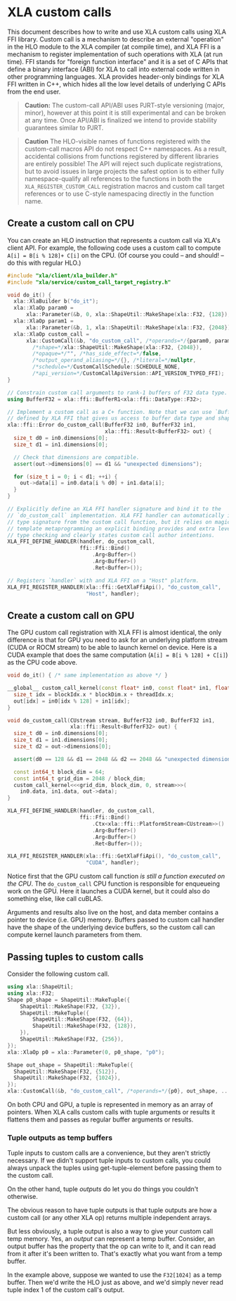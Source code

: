 # XLA custom calls

This document describes how to write and use XLA custom calls using XLA FFI
library. Custom call is a mechanism to describe an external "operation" in the
HLO module to the XLA compiler (at compile time), and XLA FFI is a mechanism to
register implementation of such operations with XLA (at run time). FFI stands
for "foreign function interface" and it is a set of C APIs that define a binary
interface (ABI) for XLA to call into external code written in other programming
languages. XLA provides header-only bindings for XLA FFI written in C++, which
hides all the low level details of underlying C APIs from the end user.

> **Caution:** The custom-call API/ABI uses PJRT-style versioning (major, minor),
> however at this point it is still experimental and can be broken at any time.
> Once API/ABI is finalized we intend to provide stability guarantees
> similar to PJRT.

> **Caution** The HLO-visible names of functions registered with the custom-call
> macros API do not respect C++ namespaces. As a result, accidental collisions
> from functions registered by different libraries are entirely possible! The
> API will reject such duplicate registrations, but to avoid issues in large
> projects the safest option is to either fully namespace-qualify all references
> to the functions in both the `XLA_REGISTER_CUSTOM_CALL` registration macros
> and custom call target references or to use C-style namespacing directly in
> the function name.

## Create a custom call on CPU

You can create an HLO instruction that represents a custom call via XLA's client
API. For example, the following code uses a custom call to compute `A[i] = B[i %
128]+ C[i]` on the CPU. (Of course you could &ndash; and should! &ndash; do this
with regular HLO.)

```c++
#include "xla/client/xla_builder.h"
#include "xla/service/custom_call_target_registry.h"

void do_it() {
  xla::XlaBuilder b("do_it");
  xla::XlaOp param0 =
      xla::Parameter(&b, 0, xla::ShapeUtil::MakeShape(xla::F32, {128}), "p0");
  xla::XlaOp param1 =
      xla::Parameter(&b, 1, xla::ShapeUtil::MakeShape(xla::F32, {2048}), "p1");
  xla::XlaOp custom_call =
      xla::CustomCall(&b, "do_custom_call", /*operands=*/{param0, param1},
        /*shape=*/xla::ShapeUtil::MakeShape(xla::F32, {2048}),
        /*opaque=*/"", /*has_side_effect=*/false,
        /*output_operand_aliasing=*/{}, /*literal=*/nullptr,
        /*schedule=*/CustomCallSchedule::SCHEDULE_NONE,
        /*api_version=*/CustomCallApiVersion::API_VERSION_TYPED_FFI);
}

// Constrain custom call arguments to rank-1 buffers of F32 data type.
using BufferF32 = xla::ffi::BufferR1<xla::ffi::DataType::F32>;

// Implement a custom call as a C+ function. Note that we can use `Buffer` type
// defined by XLA FFI that gives us access to buffer data type and shape.
xla::ffi::Error do_custom_call(BufferF32 in0, BufferF32 in1,
                               xla::ffi::Result<BufferF32> out) {
  size_t d0 = in0.dimensions[0];
  size_t d1 = in1.dimensions[0];

  // Check that dimensions are compatible.
  assert(out->dimensions[0] == d1 && "unexpected dimensions");

  for (size_t i = 0; i < d1; ++i) {
    out->data[i] = in0.data[i % d0] + in1.data[i];
  }
}

// Explicitly define an XLA FFI handler signature and bind it to the
// `do_custom_call` implementation. XLA FFI handler can automatically infer
// type signature from the custom call function, but it relies on magical
// template metaprogramming an explicit binding provides and extra level of
// type checking and clearly states custom call author intentions.
XLA_FFI_DEFINE_HANDLER(handler, do_custom_call,
                       ffi::Ffi::Bind()
                           .Arg<Buffer>()
                           .Arg<Buffer>()
                           .Ret<Buffer>());

// Registers `handler` with and XLA FFI on a "Host" platform.
XLA_FFI_REGISTER_HANDLER(xla::ffi::GetXlaFfiApi(), "do_custom_call",
                         "Host", handler);
```

## Create a custom call on GPU

The GPU custom call registration with XLA FFI is almost identical, the only
difference is that for GPU you need to ask for an underlying platform stream
(CUDA or ROCM stream) to be able to launch kernel on device. Here is a CUDA
example that does the same computation (`A[i] = B[i % 128] + C[i]`) as the CPU
code above.

```c++
void do_it() { /* same implementation as above */ }

__global__ custom_call_kernel(const float* in0, const float* in1, float* out) {
  size_t idx = blockIdx.x * blockDim.x + threadIdx.x;
  out[idx] = in0[idx % 128] + in1[idx];
}

void do_custom_call(CUstream stream, BufferF32 in0, BufferF32 in1,
                    xla::ffi::Result<BufferF32> out) {
  size_t d0 = in0.dimensions[0];
  size_t d1 = in1.dimensions[0];
  size_t d2 = out->dimensions[0];

  assert(d0 == 128 && d1 == 2048 && d2 == 2048 && "unexpected dimensions");

  const int64_t block_dim = 64;
  const int64_t grid_dim = 2048 / block_dim;
  custom_call_kernel<<<grid_dim, block_dim, 0, stream>>>(
    in0.data, in1.data, out->data);
}

XLA_FFI_DEFINE_HANDLER(handler, do_custom_call,
                       ffi::Ffi::Bind()
                           .Ctx<xla::ffi::PlatformStream<CUstream>>()
                           .Arg<Buffer>()
                           .Arg<Buffer>()
                           .Ret<Buffer>());

XLA_FFI_REGISTER_HANDLER(xla::ffi::GetXlaFfiApi(), "do_custom_call",
                         "CUDA", handler);
```

Notice first that the GPU custom call function *is still a function executed on
the CPU*. The `do_custom_call` CPU function is responsible for enqueueing work
on the GPU. Here it launches a CUDA kernel, but it could also do something else,
like call cuBLAS.

Arguments and results also live on the host, and data member contains a pointer
to device (i.e. GPU) memory. Buffers passed to custom call handler have the
shape of the underlying device buffers, so the custom call can compute kernel
launch parameters from them.

## Passing tuples to custom calls

Consider the following custom call.

```c++
using xla::ShapeUtil;
using xla::F32;
Shape p0_shape = ShapeUtil::MakeTuple({
    ShapeUtil::MakeShape(F32, {32}),
    ShapeUtil::MakeTuple({
        ShapeUtil::MakeShape(F32, {64}),
        ShapeUtil::MakeShape(F32, {128}),
    }),
    ShapeUtil::MakeShape(F32, {256}),
});
xla::XlaOp p0 = xla::Parameter(0, p0_shape, "p0");

Shape out_shape = ShapeUtil::MakeTuple({
  ShapeUtil::MakeShape(F32, {512}),
  ShapeUtil::MakeShape(F32, {1024}),
});
xla::CustomCall(&b, "do_custom_call", /*operands=*/{p0}, out_shape, ...);
```

On both CPU and GPU, a tuple is represented in memory as an array of pointers.
When XLA calls custom calls with tuple arguments or results it flattens them and
passes as regular buffer arguments or results.

### Tuple outputs as temp buffers

Tuple inputs to custom calls are a convenience, but they aren't strictly
necessary. If we didn't support tuple inputs to custom calls, you could always
unpack the tuples using get-tuple-element before passing them to the custom
call.

On the other hand, tuple *outputs* do let you do things you couldn't otherwise.

The obvious reason to have tuple outputs is that tuple outputs are how a custom
call (or any other XLA op) returns multiple independent arrays.

But less obviously, a tuple output is also a way to give your custom call temp
memory. Yes, an *output* can represent a temp buffer. Consider, an output buffer
has the property that the op can write to it, and it can read from it after it's
been written to. That's exactly what you want from a temp buffer.

In the example above, suppose we wanted to use the `F32[1024]` as a temp buffer.
Then we'd write the HLO just as above, and we'd simply never read tuple index 1
of the custom call's output.

